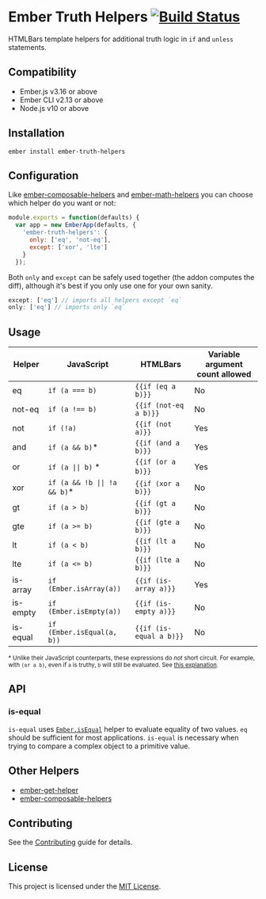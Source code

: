 Ember Truth Helpers [![Build Status](https://travis-ci.org/jmurphyau/ember-truth-helpers.svg?branch=master)](https://travis-ci.org/jmurphyau/ember-truth-helpers)
==============================================================================

HTMLBars template helpers for additional truth logic in `if` and `unless` statements.


Compatibility
------------------------------------------------------------------------------

* Ember.js v3.16 or above
* Ember CLI v2.13 or above
* Node.js v10 or above


Installation
------------------------------------------------------------------------------

```
ember install ember-truth-helpers
```

Configuration
------------------------------------------------------------------------------

Like [ember-composable-helpers](https://github.com/DockYard/ember-composable-helpers) and [ember-math-helpers](https://github.com/shipshapecode/ember-math-helpers) you can choose which helper do you want or not:

```js
module.exports = function(defaults) {
  var app = new EmberApp(defaults, {
    'ember-truth-helpers': {
      only: ['eq', 'not-eq'],
      except: ['xor', 'lte']
    }
  });
```

Both `only` and `except` can be safely used together (the addon computes the diff), although it's best if you only use one for your own sanity.

```js
except: ['eq'] // imports all helpers except `eq`
only: ['eq'] // imports only `eq`
```

Usage
------------------------------------------------------------------------------

Helper   | JavaScript                                      | HTMLBars                | Variable argument count allowed |
---------|-------------------------------------------------|-------------------------|---------------------------------|
eq       | `if (a === b)`                                  | `{{if (eq a b)}}`       | No                              |
not-eq   | `if (a !== b)`                                  | `{{if (not-eq a b)}}`   | No                              |
not      | `if (!a)`                                       | `{{if (not a)}}`        | Yes                             |
and      | `if (a && b)`*                                  | `{{if (and a b)}}`      | Yes                             |
or       | <code>if (a &#124;&#124; b)</code> *            | `{{if (or a b)}}`       | Yes                             |
xor      | <code>if (a && !b &#124;&#124; !a && b)</code>* | `{{if (xor a b)}}`      | No                              |
gt       | `if (a > b)`                                    | `{{if (gt a b)}}`       | No                              |
gte      | `if (a >= b)`                                   | `{{if (gte a b)}}`      | No                              |
lt       | `if (a < b)`                                    | `{{if (lt a b)}}`       | No                              |
lte      | `if (a <= b)`                                   | `{{if (lte a b)}}`      | No                              |
is-array | `if (Ember.isArray(a))`                         | `{{if (is-array a)}}`   | Yes                             |
is-empty | `if (Ember.isEmpty(a))`                         | `{{if (is-empty a)}}`   | No                              |
is-equal | `if (Ember.isEqual(a, b))`                      | `{{if (is-equal a b)}}` | No                              |

<sup>
  * Unlike their JavaScript counterparts, these expressions do <em>not</em> short circuit.
  For example, with <code>(or a b)</code>, even if <code>a</code> is truthy, <code>b</code> will still be evaluated.
  See <a href="https://github.com/jmurphyau/ember-truth-helpers/issues/58#issuecomment-319798732">this explanation</a>.
</sup>

## API

### is-equal

`is-equal` uses [`Ember.isEqual`](https://api.emberjs.com/ember/3.14/functions/@ember%2Futils/isEqual) helper to evaluate equality of two values.
 `eq` should be sufficient for most applications. `is-equal` is necessary when trying to compare a complex object to
 a primitive value.

## Other Helpers

* [ember-get-helper](https://github.com/jmurphyau/ember-get-helper)
* [ember-composable-helpers](https://github.com/DockYard/ember-composable-helpers)

Contributing
------------------------------------------------------------------------------

See the [Contributing](CONTRIBUTING.md) guide for details.


License
------------------------------------------------------------------------------

This project is licensed under the [MIT License](LICENSE.md).
